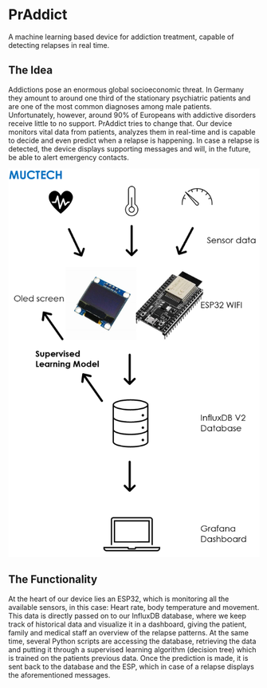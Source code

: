 # PrAddict
A machine learning based device for addiction treatment, capable of detecting relapses in real time.

## The Idea
Addictions pose an enormous global socioeconomic threat. In Germany they amount to around one third of the stationary psychiatric patients and are one of the most common diagnoses among male patients. Unfortunately, however, around 90% of Europeans with addictive disorders receive little to no support. PrAddict tries to change that. Our device monitors vital data from patients, analyzes them in real-time and is capable to decide and even predict when a relapse is happening. In case a relapse is detected, the device displays supporting messages and will, in the future, be able to alert emergency contacts. 

![Screenshot](muctech.PNG)

## The Functionality
At the heart of our device lies an ESP32, which is monitoring all the available sensors, in this case: Heart rate, body temperature and movement. This data is directly passed on to our InfluxDB database, where we keep track of historical data and visualize it in a dashboard, giving the patient, family and medical staff an overview of the relapse patterns. At the same time, several Python scripts are accessing the database, retrieving the data and putting it through a supervised learning algorithm (decision tree) which is trained on the patients previous data. Once the prediction is made, it is sent back to the database and the ESP, which in case of a relapse displays the aforementioned messages.
